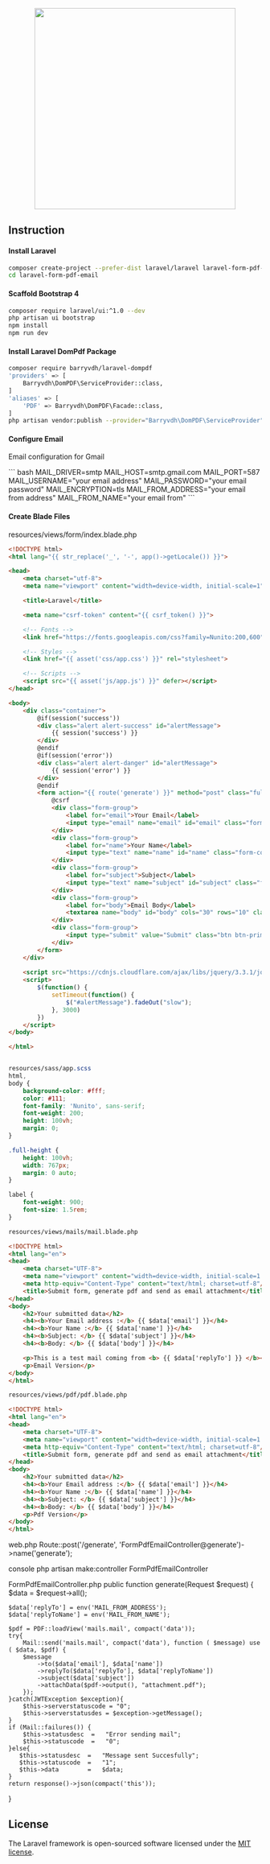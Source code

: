 <p align="center"><img src="https://res.cloudinary.com/dtfbvvkyp/image/upload/v1566331377/laravel-logolockup-cmyk-red.svg" width="400"></p>



## Instruction

#### Install Laravel
``` bash
composer create-project --prefer-dist laravel/laravel laravel-form-pdf-email "6.*"
cd laravel-form-pdf-email
```

#### Scaffold Bootstrap 4
``` bash
composer require laravel/ui:^1.0 --dev
php artisan ui bootstrap
npm install
npm run dev
```

#### Install Laravel DomPdf Package
``` bash
composer require barryvdh/laravel-dompdf
'providers' => [ 
	Barryvdh\DomPDF\ServiceProvider::class,
]
'aliases' => [
	'PDF' => Barryvdh\DomPDF\Facade::class,
]
php artisan vendor:publish --provider="Barryvdh\DomPDF\ServiceProvider"
```

#### Configure Email

<p>Email configuration for Gmail</p>
``` bash
MAIL_DRIVER=smtp
MAIL_HOST=smtp.gmail.com
MAIL_PORT=587
MAIL_USERNAME="your email address"
MAIL_PASSWORD="your email password"
MAIL_ENCRYPTION=tls
MAIL_FROM_ADDRESS="your email from address"
MAIL_FROM_NAME="your email from"
```


#### Create Blade Files

resources/views/form/index.blade.php
``` html
<!DOCTYPE html>
<html lang="{{ str_replace('_', '-', app()->getLocale()) }}">

<head>
    <meta charset="utf-8">
    <meta name="viewport" content="width=device-width, initial-scale=1">

    <title>Laravel</title>

    <meta name="csrf-token" content="{{ csrf_token() }}">

    <!-- Fonts -->
    <link href="https://fonts.googleapis.com/css?family=Nunito:200,600" rel="stylesheet">

    <!-- Styles -->
    <link href="{{ asset('css/app.css') }}" rel="stylesheet">

    <!-- Scripts -->
    <script src="{{ asset('js/app.js') }}" defer></script>
</head>

<body>
    <div class="container">
        @if(session('success'))
        <div class="alert alert-success" id="alertMessage">
            {{ session('success') }}
        </div>
        @endif
        @if(session('error'))
        <div class="alert alert-danger" id="alertMessage">
            {{ session('error') }}
        </div>
        @endif
        <form action="{{ route('generate') }}" method="post" class="full-height">
            @csrf
            <div class="form-group">
                <label for="email">Your Email</label>
                <input type="email" name="email" id="email" class="form-control" placeholder="please type your email" required>
            </div>
            <div class="form-group">
                <label for="name">Your Name</label>
                <input type="text" name="name" id="name" class="form-control" placeholder="please type your name" required>
            </div>
            <div class="form-group">
                <label for="subject">Subject</label>
                <input type="text" name="subject" id="subject" class="form-control" placeholder="please type email subject" required>
            </div>
            <div class="form-group">
                <label for="body">Email Body</label>
                <textarea name="body" id="body" cols="30" rows="10" class="form-control" placeholder="please type email body" required></textarea>
            </div>
            <div class="form-group">
                <input type="submit" value="Submit" class="btn btn-primary">
            </div>
        </form>
    </div>
    
    <script src="https://cdnjs.cloudflare.com/ajax/libs/jquery/3.3.1/jquery.min.js" ></script>
    <script>
        $(function() {
            setTimeout(function() {
                $("#alertMessage").fadeOut("slow");
            }, 3000)
        })
    </script>
</body>

</html>
```

``` css

resources/sass/app.scss
html,
body {
    background-color: #fff;
    color: #111;
    font-family: 'Nunito', sans-serif;
    font-weight: 200;
    height: 100vh;
    margin: 0;
}

.full-height {
    height: 100vh;
    width: 767px;
    margin: 0 auto;
}

label {
    font-weight: 900;
    font-size: 1.5rem;
}
```

``` html
resources/views/mails/mail.blade.php

<!DOCTYPE html>
<html lang="en">
<head>
    <meta charset="UTF-8">
    <meta name="viewport" content="width=device-width, initial-scale=1.0">
    <meta http-equiv="Content-Type" content="text/html; charset=utf-8"/>
    <title>Submit form, generate pdf and send as email attachment</title>
</head>
<body>
    <h2>Your submitted data</h2>
    <h4><b>Your Email address :</b> {{ $data['email'] }}</h4>
    <h4><b>Your Name :</b> {{ $data['name'] }}</h4>
    <h4><b>Subject: </b> {{ $data['subject'] }}</h4>
    <h4><b>Body: </b> {{ $data['body'] }}</h4>

    <p>This is a test mail coming from <b> {{ $data['replyTo'] }} </b></p>
    <p>Email Version</p>
</body>
</html>

```
``` html
resources/views/pdf/pdf.blade.php

<!DOCTYPE html>
<html lang="en">
<head>
    <meta charset="UTF-8">
    <meta name="viewport" content="width=device-width, initial-scale=1.0">
    <meta http-equiv="Content-Type" content="text/html; charset=utf-8"/>
    <title>Submit form, generate pdf and send as email attachment</title>
</head>
<body>
    <h2>Your submitted data</h2>
    <h4><b>Your Email address :</b> {{ $data['email'] }}</h4>
    <h4><b>Your Name :</b> {{ $data['name'] }}</h4>
    <h4><b>Subject: </b> {{ $data['subject'] }}</h4>
    <h4><b>Body: </b> {{ $data['body'] }}</h4>
    <p>Pdf Version</p>
</body>
</html>

```



web.php
Route::post('/generate', 'FormPdfEmailController@generate')->name('generate');

console
php artisan make:controller FormPdfEmailController

FormPdfEmailController.php
public function generate(Request $request)
{
	$data = $request->all();

	$data['replyTo'] = env('MAIL_FROM_ADDRESS');
	$data['replyToName'] = env('MAIL_FROM_NAME');

	$pdf = PDF::loadView('mails.mail', compact('data'));
	try{
		Mail::send('mails.mail', compact('data'), function ( $message) use ( $data, $pdf) {
		$message
			->to($data['email'], $data['name'])
			->replyTo($data['replyTo'], $data['replyToName'])
			->subject($data['subject'])
			->attachData($pdf->output(), "attachment.pdf");
		});
	}catch(JWTException $exception){
		$this->serverstatuscode = "0";
		$this->serverstatusdes = $exception->getMessage();
	}
	if (Mail::failures()) {
		$this->statusdesc  =   "Error sending mail";
		$this->statuscode  =   "0";
	}else{
	   $this->statusdesc  =   "Message sent Succesfully";
	   $this->statuscode  =   "1";
	   $this->data        =   $data;
	}
	return response()->json(compact('this'));
}


## License

The Laravel framework is open-sourced software licensed under the [MIT license](https://opensource.org/licenses/MIT).
